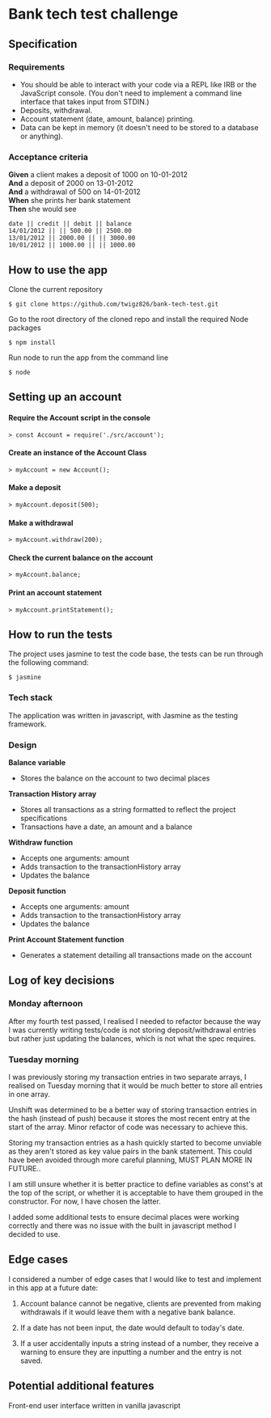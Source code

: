 # Bank tech test challenge

## Specification

### Requirements

* You should be able to interact with your code via a REPL like IRB or the JavaScript console.  (You don't need to implement a command line interface that takes input from STDIN.)
* Deposits, withdrawal.
* Account statement (date, amount, balance) printing.
* Data can be kept in memory (it doesn't need to be stored to a database or anything).

### Acceptance criteria

**Given** a client makes a deposit of 1000 on 10-01-2012  
**And** a deposit of 2000 on 13-01-2012  
**And** a withdrawal of 500 on 14-01-2012  
**When** she prints her bank statement  
**Then** she would see

```
date || credit || debit || balance
14/01/2012 || || 500.00 || 2500.00
13/01/2012 || 2000.00 || || 3000.00
10/01/2012 || 1000.00 || || 1000.00
```

## How to use the app

Clone the current repository

```
$ git clone https://github.com/twigz826/bank-tech-test.git
```

Go to the root directory of the cloned repo and install the required Node packages

```
$ npm install
```

Run node to run the app from the command line
```
$ node
```


## Setting up an account

#### Require the Account script in the console

```
> const Account = require('./src/account');
```

#### Create an instance of the Account Class


```
> myAccount = new Account();
```

#### Make a deposit

```
> myAccount.deposit(500);
```

#### Make a withdrawal

```
> myAccount.withdraw(200);
```

#### Check the current balance on the account

```
> myAccount.balance;
```

#### Print an account statement

```
> myAccount.printStatement();
```

## How to run the tests

The project uses jasmine to test the code base, the tests can be run through the following command:

```
$ jasmine
```

### Tech stack

The application was written in javascript, with Jasmine as the testing framework.

### Design

**Balance variable**  
- Stores the balance on the account to two decimal places

**Transaction History array**  
- Stores all transactions as a string formatted to reflect the project specifications   
- Transactions have a date, an amount and a balance

**Withdraw function**  
- Accepts one arguments: amount   
- Adds transaction to the transactionHistory array
- Updates the balance

**Deposit function**  
- Accepts one arguments: amount      
- Adds transaction to the transactionHistory array
- Updates the balance

**Print Account Statement function**  
- Generates a statement detailing all transactions made on the account

## Log of key decisions

### Monday afternoon

After my fourth test passed, I realised I needed to refactor because the way I was currently writing tests/code is not storing deposit/withdrawal entries but rather just updating the balances, which is not what the spec requires.

### Tuesday morning

I was previously storing my transaction entries in two separate arrays, I realised on Tuesday morning that it would be much better to store all entries in one array.

Unshift was determined to be a better way of storing transaction entries in the hash (instead of push) because it stores the most recent entry at the start of the array. Minor refactor of code was necessary to achieve this.

Storing my transaction entries as a hash quickly started to become unviable as they aren't stored as key value pairs in the bank statement. This could have been avoided through more careful planning, MUST PLAN MORE IN FUTURE..

I am still unsure whether it is better practice to define variables as const's at the top of the script, or whether it is acceptable to have them grouped in the constructor. For now, I have chosen the latter.

I added some additional tests to ensure decimal places were working correctly and there was no issue with the built in javascript method I decided to use.

## Edge cases

I considered a number of edge cases that I would like to test and implement in this app at a future date:

  1. Account balance cannot be negative, clients are prevented from making withdrawals if it would leave them with a negative bank balance.

  2. If a date has not been input, the date would default to today's date.

  3. If a user accidentally inputs a string instead of a number, they receive a warning to ensure they are inputting a number and the entry is not saved.

## Potential additional features

Front-end user interface written in vanilla javascript
